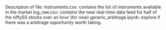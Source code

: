 Description of file:
instruments.csv: contains the list of instruments available in the market
log_raw.csv: contains the near real-time data feed for half of the nifty50 stocks over an hour (for now)
generic_arbitrage.ipynb: explore if there was a arbitrage opportunity worth taking.
